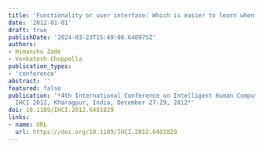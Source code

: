 ```yaml
---
title: 'Functionality or user interface: Which is easier to learn when changed?'
date: '2012-01-01'
draft: true
publishDate: '2024-03-23T15:49:08.648975Z'
authors:
- Himanshu Zade
- Venkatesh Choppella
publication_types:
- 'conference'
abstract: ''
featured: false
publication: '*4th International Conference on Intelligent Human Computer Interaction,
  IHCI 2012, Kharagpur, India, December 27-29, 2012*'
doi: 10.1109/IHCI.2012.6481829
links:
- name: URL
  url: https://doi.org/10.1109/IHCI.2012.6481829
---
```


